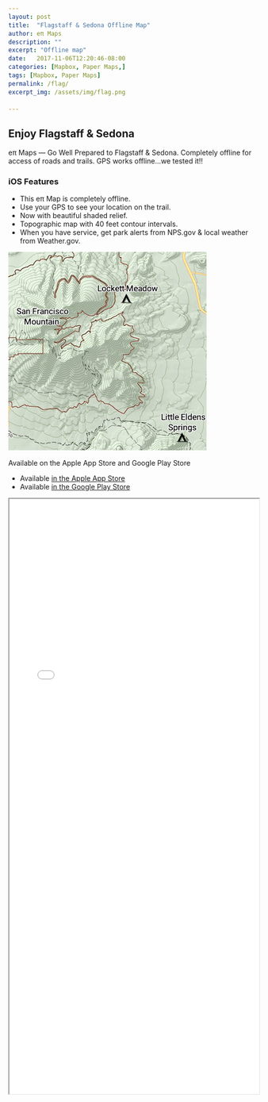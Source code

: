 ```yaml
---
layout: post
title:  "Flagstaff & Sedona Offline Map"
author: eπ Maps
description: ""
excerpt: "Offline map"
date:   2017-11-06T12:20:46-08:00
categories: [Mapbox, Paper Maps,]
tags: [Mapbox, Paper Maps]
permalink: /flag/
excerpt_img: /assets/img/flag.png

---
```



## Enjoy Flagstaff & Sedona

eπ Maps — Go Well Prepared to Flagstaff & Sedona. Completely offline for access of roads and trails.  GPS works offline...we tested it!!

### iOS Features
* This eπ Map is completely offline.
* Use your GPS to see your location on the trail.
* Now with beautiful shaded relief.
* Topographic map with 40 feet contour intervals.
* When you have service, get park alerts from NPS.gov & local weather from Weather.gov.

![](/assets/img/flag.png)

Available on the Apple App Store and Google Play Store

* Available [in the Apple App Store][ios]
* Available [in the Google Play Store][android]

<iframe allowfullscreen="true"  width = "100%" height = "1200" src="/Mapbox/usfs-ciqk2376r000lb9m98hmyzwr7.html#10.44/35.1500/-111.5500">
  <p>Your browser does not support iframes.</p>
</iframe>

[ios]:      https://itunes.apple.com/us/app/flagstaff-sedona-offline-map/id1303705455?ls=1&mt=8
[android]:  https://play.google.com/store/apps/details?id=com.roblabs.papermaps.usfs.flag

[tsg]:  http://www.timestampgenerator.com
